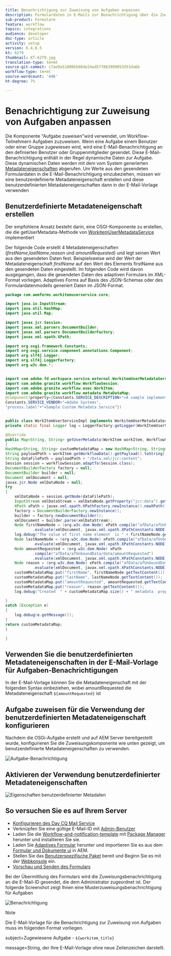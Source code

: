 ```yaml
---
title: Benachrichtigung zur Zuweisung von Aufgaben anpassen
description: Formulardaten in E-Mails zur Benachrichtigung über die Zuweisung von Aufgaben einschließen
sub-product: Formulare
feature: workflow
topics: integrations
audience: developer
doc-type: article
activity: setup
version: 6.4,6.5
kt: 6279
thumbnail: KT-6279.jpg
translation-type: tm+mt
source-git-commit: c7ae9a51800bb96de24ad577863989053d53da6b
workflow-type: tm+mt
source-wordcount: '446'
ht-degree: 7%

---
```



# Benachrichtigung zur Zuweisung von Aufgaben anpassen

Die Komponente &quot;Aufgabe zuweisen&quot;wird verwendet, um Workflow-Teilnehmern Aufgaben zuzuweisen. Wenn eine Aufgabe einem Benutzer oder einer Gruppe zugewiesen wird, wird eine E-Mail-Benachrichtigung an den definierten Benutzer oder Gruppenmitglieder gesendet.
Diese E-Mail-Benachrichtigung enthält in der Regel dynamische Daten zur Aufgabe. Diese dynamischen Daten werden mit dem vom System generierten [Metadateneigenschaften](https://docs.adobe.com/content/help/en/experience-manager-65/forms/publish-process-aem-forms/use-metadata-in-email-notifications.html#using-system-generated-metadata-in-an-email-notification) abgerufen.
Um Werte aus den gesendeten Formulardaten in die E-Mail-Benachrichtigung einzubeziehen, müssen wir eine benutzerdefinierte Metadateneigenschaft erstellen und diese benutzerdefinierten Metadateneigenschaften dann in der E-Mail-Vorlage verwenden



## Benutzerdefinierte Metadateneigenschaft erstellen

Der empfohlene Ansatz besteht darin, eine OSGI-Komponente zu erstellen, die die getUserMetadata-Methode von [WorkitemUserMetadataService](https://helpx.adobe.com/experience-manager/6-5/forms/javadocs/com/adobe/fd/workspace/service/external/WorkitemUserMetadataService.html#getUserMetadataMap--) implementiert

Der folgende Code erstellt 4 Metadateneigenschaften (_firstName_,_lastName_,_reason_ und _amountRequested_) und legt seinen Wert aus den gesendeten Daten fest. Beispielsweise wird der Wert der Metadateneigenschaft _firstName_ auf den Wert des Elements firstName aus den gesendeten Daten eingestellt. Im folgenden Code wird davon ausgegangen, dass die gesendeten Daten des adaptiven Formulars im XML-Format vorliegen. Adaptives Forms auf Basis des JSON-Schemas oder des Formulardatenmodells generiert Daten im JSON-Format.


```java
package com.aemforms.workitemuserservice.core;

import java.io.InputStream;
import java.util.HashMap;
import java.util.Map;

import javax.jcr.Session;
import javax.xml.parsers.DocumentBuilder;
import javax.xml.parsers.DocumentBuilderFactory;
import javax.xml.xpath.XPath;

import org.osgi.framework.Constants;
import org.osgi.service.component.annotations.Component;
import org.slf4j.Logger;
import org.slf4j.LoggerFactory;
import org.w3c.dom.*;


import com.adobe.fd.workspace.service.external.WorkitemUserMetadataService;
import com.adobe.granite.workflow.WorkflowSession;
import com.adobe.granite.workflow.exec.WorkItem;
import com.adobe.granite.workflow.metadata.MetaDataMap;
@Component(property={Constants.SERVICE_DESCRIPTION+"=A sample implementation of a user metadata service.",
Constants.SERVICE_VENDOR+"=Adobe Systems",
"process.label"+"=Sample Custom Metadata Service"})


public class WorkItemUserServiceImpl implements WorkitemUserMetadataService {
private static final Logger log = LoggerFactory.getLogger(WorkItemUserServiceImpl.class);

@Override
public Map<String, String> getUserMetadata(WorkItem workItem, WorkflowSession workflowSession,MetaDataMap metadataMap)
{
HashMap<String, String> customMetadataMap = new HashMap<String, String>();
String payloadPath = workItem.getWorkflowData().getPayload().toString();
String dataFilePath = payloadPath + "/Data.xml/jcr:content";
Session session = workflowSession.adaptTo(Session.class);
DocumentBuilderFactory factory = null;
DocumentBuilder builder = null;
Document xmlDocument = null;
javax.jcr.Node xmlDataNode = null;
try
{
    xmlDataNode = session.getNode(dataFilePath);
    InputStream xmlDataStream = xmlDataNode.getProperty("jcr:data").getBinary().getStream();
    XPath xPath = javax.xml.xpath.XPathFactory.newInstance().newXPath();
    factory = DocumentBuilderFactory.newInstance();
    builder = factory.newDocumentBuilder();
    xmlDocument = builder.parse(xmlDataStream);
    Node firstNameNode = (org.w3c.dom.Node) xPath.compile("afData/afUnboundData/data/firstName")
            .evaluate(xmlDocument, javax.xml.xpath.XPathConstants.NODE);
    log.debug("The value of first name element  is " + firstNameNode.getTextContent());
    Node lastNameNode = (org.w3c.dom.Node) xPath.compile("afData/afUnboundData/data/lastName")
            .evaluate(xmlDocument, javax.xml.xpath.XPathConstants.NODE);
    Node amountRequested = (org.w3c.dom.Node) xPath
            .compile("afData/afUnboundData/data/amountRequested")
            .evaluate(xmlDocument, javax.xml.xpath.XPathConstants.NODE);
    Node reason = (org.w3c.dom.Node) xPath.compile("afData/afUnboundData/data/reason")
            .evaluate(xmlDocument, javax.xml.xpath.XPathConstants.NODE);
    customMetadataMap.put("firstName", firstNameNode.getTextContent());
    customMetadataMap.put("lastName", lastNameNode.getTextContent());
    customMetadataMap.put("amountRequested", amountRequested.getTextContent());
    customMetadataMap.put("reason", reason.getTextContent());
    log.debug("Created  " + customMetadataMap.size() + " metadata  properties");

}
catch (Exception e)
{
    log.debug(e.getMessage());
}
return customMetadataMap;
}

}
```

## Verwenden Sie die benutzerdefinierten Metadateneigenschaften in der E-Mail-Vorlage für Aufgaben-Benachrichtigungen

In der E-Mail-Vorlage können Sie die Metadateneigenschaft mit der folgenden Syntax einbeziehen, wobei amountRequested die Metadateneigenschaft `${amountRequested}` ist

## Aufgabe zuweisen für die Verwendung der benutzerdefinierten Metadateneigenschaft konfigurieren

Nachdem die OSGi-Aufgabe erstellt und auf AEM Server bereitgestellt wurde, konfigurieren Sie die Zuweisungskomponente wie unten gezeigt, um benutzerdefinierte Metadateneigenschaften zu verwenden.


![Aufgabe-Benachrichtigung](assets/task-notification.PNG)

## Aktivieren der Verwendung benutzerdefinierter Metadateneigenschaften

![Eigenschaften benutzerdefinierter Metadaten](assets/custom-meta-data-properties.PNG)

## So versuchen Sie es auf Ihrem Server

* [Konfigurieren des Day CQ Mail Service](https://docs.adobe.com/content/help/de/experience-manager-65/administering/operations/notification.html#configuring-the-mail-service)
* Verknüpfen Sie eine gültige E-Mail-ID mit [Admin-Benutzer](http://localhost:4502/security/users.html)
* Laden Sie die [Workflow-and-notification-template](assets/workflow-and-task-notification-template.zip) mit [Package Manager](http://localhost:4502/crx/packmgr/index.jsp) herunter und installieren Sie sie.
* Laden Sie [Adaptives Formular](assets/request-travel-authorization.zip) herunter und importieren Sie es aus dem [Formular und Dokumente ui](http://localhost:4502/aem/forms.html/content/dam/formsanddocuments) in AEM.
* Stellen Sie das [Benutzerspezifische Paket](assets/work-items-user-service-bundle.jar) bereit und Beginn Sie es mit der [Webkonsole](http://localhost:4502/system/console/bundles) ein.
* [Vorschau und Senden des Formulars](http://localhost:4502/content/dam/formsanddocuments/requestfortravelauhtorization/jcr:content?wcmmode=disabled)

Bei der Übermittlung des Formulars wird die Zuweisungsbenachrichtigung an die E-Mail-ID gesendet, die dem Administrator zugeordnet ist. Der folgende Screenshot zeigt Ihnen eine Musterzuweisungsbenachrichtigung für Aufgaben

![Benachrichtigung](assets/task-nitification-email.png)

>[!NOTE]
>Die E-Mail-Vorlage für die Benachrichtigung zur Zuweisung von Aufgaben muss im folgenden Format vorliegen.
>
> subject=Zugewiesene Aufgabe - `${workitem_title}`
>
> message=String, der Ihre E-Mail-Vorlage ohne neue Zeilenzeichen darstellt.
